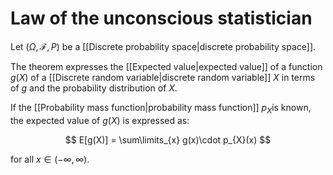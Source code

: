 # Law of the unconscious statistician

Let $(\Omega, \mathcal{F}, P)$ be a [[Discrete probability space|discrete probability space]].

The theorem expresses the [[Expected value|expected value]] of a function $g(X)$ of a [[Discrete random variable|discrete random variable]] $X$ in terms of $g$ and the probability distribution of $X$.

If the [[Probability mass function|probability mass function]] $p_{X}$is known, the expected value of $g(X)$ is expressed as:

$$
E[g(X)] = \sum\limits_{x} g(x)\cdot p_{X}(x)
$$

for all $x\in(-\infty, \infty)$.

